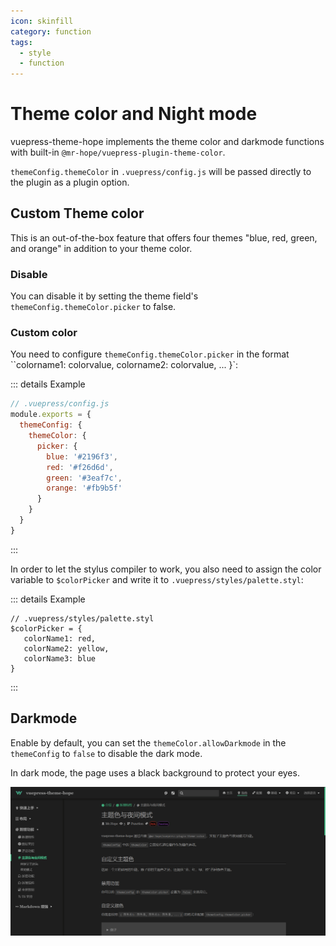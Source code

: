 ```yaml
---
icon: skinfill
category: function
tags:
  - style
  - function
---
```


# Theme color and Night mode

vuepress-theme-hope implements the theme color and darkmode functions with built-in `@mr-hope/vuepress-plugin-theme-color`.

`themeConfig.themeColor` in `.vuepress/config.js` will be passed directly to the plugin as a plugin option.

## Custom Theme color

This is an out-of-the-box feature that offers four themes "blue, red, green, and orange" in addition to your theme color.

### Disable

You can disable it by setting the theme field's `themeConfig.themeColor.picker` to false.

### Custom color

You need to configure `themeConfig.themeColor.picker` in the format ``colorname1: colorvalue, colorname2: colorvalue, ... }`:

::: details Example

```js {5-10}
// .vuepress/config.js
module.exports = {
  themeConfig: {
    themeColor: {
      picker: {
        blue: '#2196f3',
        red: '#f26d6d',
        green: '#3eaf7c',
        orange: '#fb9b5f'
      }
    }
  }
}
```

:::

In order to let the stylus compiler to work, you also need to assign the color variable to `$colorPicker` and write it to `.vuepress/styles/palette.styl`:

::: details Example

```stylus
// .vuepress/styles/palette.styl
$colorPicker = {
   colorName1: red,
   colorName2: yellow,
   colorName3: blue
}
```

:::

## Darkmode

Enable by default, you can set the `themeColor.allowDarkmode` in the `themeConfig` to `false` to disable the dark mode.

In dark mode, the page uses a black background to protect your eyes.

![Darkmode](./assets/darkmode.png)
